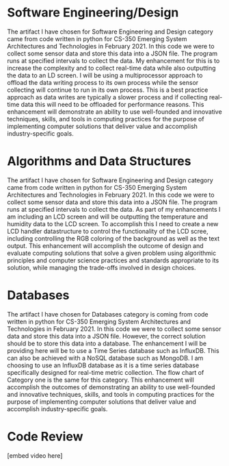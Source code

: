 
# Software Engineering/Design
The artifact I have chosen for Software Engineering and Design category came from code written in python for CS-350 Emerging System Architectures and Technologies in February 2021. In this code we were to collect some sensor data and store this data into a JSON file. The program runs at specified intervals to collect the data. My enhancement for this is to increase the complexity and to collect real-time data while also outputting the data to an LD screen. I will be using a multiprocessor approach to offload the data writing process to its own process while the sensor collecting will continue to run in its own process. This is a best practice approach as data writes are typically a slower process and if collecting real-time data this will need to be offloaded for performance reasons.
This enhancement will demonstrate an ability to use well-founded and innovative techniques, skills, and tools in computing practices for the purpose of implementing computer solutions that deliver value and accomplish industry-specific goals.

# Algorithms and Data Structures
The artifact I have chosen for Software Engineering and Design category came from code written in python for CS-350 Emerging System Architectures and Technologies in February 2021. In this code we were to collect some sensor data and store this data into a JSON file. The program runs at specified intervals to collect the data. As part of my enhancements I am including an LCD screen and will be outputting the temperature and humidity data to the
LCD screen. To accomplish this I need to create a new LCD handler datastructure to control the functionality of the LCD scree, including controlling
the RGB coloring of the background as well as the text output.
This enhancement will accomplish the outcome of design and evaluate computing solutions that solve a given problem using algorithmic principles and computer science practices and standards appropriate to its solution, while managing the trade-offs involved in design choices.

# Databases
The artifact I have chosen for Databases category is coming from code written in python for CS-350 Emerging System Architectures and Technologies in February 2021. In this code we were to collect some sensor data and store this data into a JSON file. However, the correct solution should be to store this data into a database. The enhancement I will be providing here will be to use a Time Series database such as InfluxDB. This can also be achieved with a NoSQL database such as MongoDB. I am choosing to use an InfluxDB database as it is a time series database specifically designed for real-time metric collection. The flow chart of Category one is the same for this category.
This enhancement will accomplish the outcomes of demonstrating an ability to use well-founded and innovative techniques, skills, and tools in computing practices for the purpose of implementing computer solutions that deliver value and accomplish industry-specific goals.

# Code Review
[embed video here]
